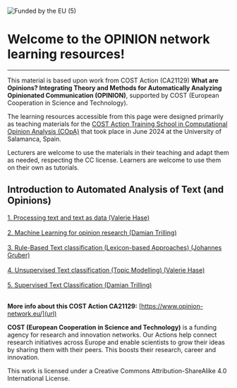 
![Funded by the EU (5)](https://github.com/user-attachments/assets/0307ca8e-50a5-44a7-aef7-b36af5df794b)

# Welcome to the OPINION network learning resources! 
---
This material is based upon work from COST Action (CA21129) **What are Opinions? Integrating Theory and Methods for Automatically Analyzing Opinionated Communication (OPINION)**, supported by COST (European Cooperation in Science and Technology). <br>

The learning resources accessible from this page were designed primarily as teaching materials for the [COST Action Training School in Computational Opinion Analysis (COpA)](url) that took place in June 2024 at the University of Salamanca, Spain.<br> 

Lecturers are welcome to use the materials in their teaching and adapt them as needed, respecting the CC license. Learners are welcome to use them on their own as tutorials. <br>

## Introduction to Automated Analysis of Text (and Opinions) <br>
[1. Processing text and text as data (Valerie Hase)](https://github.com/valeriehase/Salamanca-CSS-SummerSchool/tree/main)<br>
<br>
[2. Machine Learning for opinion research (Damian Trilling)](url) <br>
<br>
[3. Rule-Based Text classification (Lexicon-based Approaches) (Johannes Gruber)](url) <br>
<br>
[4. Unsupervised Text classification (Topic Modelling) (Valerie Hase)](url) <br>
<br>
[5. Supervised Text Classification (Damian Trilling)](url) <br>
<br>

**More info about this COST Action CA21129:** [https://www.opinion-network.eu/](url)
<br>

**COST (European Cooperation in Science and Technology)** is a funding agency for research and innovation networks. Our Actions help connect research initiatives across Europe and enable scientists to grow their ideas by sharing them with their peers. This boosts their research, career and innovation.<br>

This work is licensed under a Creative Commons Attribution-ShareAlike 4.0 International License. <br>
